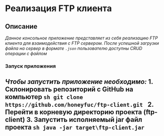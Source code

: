 # Реализация FTP клиента

## Описание

*Данное консольное приложение представляет из себя реализацию FTP клиента для взаимодействия с FTP сервером. После успешной загрузки файла на сервер в формате `.json` пользователю доступны CRUD операции с файлом* 

### Запуск приложения

*Чтобы запустить приложение необходимо:*
    1. Склонировать репозиторий с GitHub на компьютер
        ```sh
        git clone https://github.com/honeyfuc/ftp-client.git
        ```
    2. Перейти в корневую директорию проекта (ftp-client)
    3. Запустить исполняемый **jar** файл проекта
        ```sh
        java -jar target\ftp-client.jar
        ```
----
